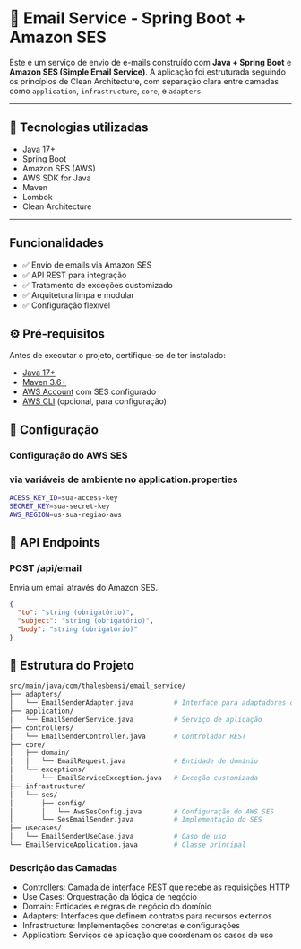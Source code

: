 # 📧 Email Service - Spring Boot + Amazon SES

Este é um serviço de envio de e-mails construído com **Java + Spring Boot** e **Amazon SES (Simple Email Service)**. A aplicação foi estruturada seguindo os princípios de Clean Architecture, com separação clara entre camadas como `application`, `infrastructure`, `core`, e `adapters`.

---

## 🚀 Tecnologias utilizadas

- Java 17+
- Spring Boot
- Amazon SES (AWS)
- AWS SDK for Java
- Maven
- Lombok
- Clean Architecture

---

## Funcionalidades

- ✅ Envio de emails via Amazon SES
- ✅ API REST para integração
- ✅ Tratamento de exceções customizado
- ✅ Arquitetura limpa e modular
- ✅ Configuração flexível

## ⚙️ Pré-requisitos

Antes de executar o projeto, certifique-se de ter instalado:

- [Java 17+](https://openjdk.org/)
- [Maven 3.6+](https://maven.apache.org/)
- [AWS Account](https://aws.amazon.com/) com SES configurado
- [AWS CLI](https://aws.amazon.com/cli/) (opcional, para configuração)

## 🔧 Configuração
### Configuração do AWS SES

### via variáveis de ambiente no application.properties
```bash
ACESS_KEY_ID=sua-access-key
SECRET_KEY=sua-secret-key
AWS_REGION=us-sua-regiao-aws
```
## 📡 API Endpoints
### POST /api/email
Envia um email através do Amazon SES.

```json
{
  "to": "string (obrigatório)",
  "subject": "string (obrigatório)",
  "body": "string (obrigatório)"
}
```

## 📁 Estrutura do Projeto

```bash
src/main/java/com/thalesbensi/email_service/
├── adapters/
│   └── EmailSenderAdapter.java          # Interface para adaptadores de email
├── application/
│   └── EmailSenderService.java          # Serviço de aplicação
├── controllers/
│   └── EmailSenderController.java       # Controlador REST
├── core/
│   ├── domain/
│   │   └── EmailRequest.java            # Entidade de domínio
│   └── exceptions/
│       └── EmailServiceException.java   # Exceção customizada
├── infrastructure/
│   └── ses/
│       ├── config/
│       │   └── AwsSesConfig.java        # Configuração do AWS SES
│       └── SesEmailSender.java          # Implementação do SES
├── usecases/
│   └── EmailSenderUseCase.java          # Caso de uso
└── EmailServiceApplication.java         # Classe principal
```
### Descrição das Camadas

- Controllers: Camada de interface REST que recebe as requisições HTTP
- Use Cases: Orquestração da lógica de negócio
- Domain: Entidades e regras de negócio do domínio
- Adapters: Interfaces que definem contratos para recursos externos
- Infrastructure: Implementações concretas e configurações
- Application: Serviços de aplicação que coordenam os casos de uso
